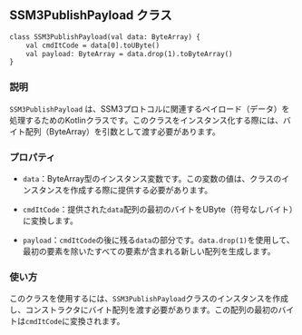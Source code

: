 ## SSM3PublishPayload クラス
```svg
class SSM3PublishPayload(val data: ByteArray) {
    val cmdItCode = data[0].toUByte()
    val payload: ByteArray = data.drop(1).toByteArray()
}
```
### 説明

`SSM3PublishPayload` は、SSM3プロトコルに関連するペイロード（データ）を処理するためのKotlinクラスです。このクラスをインスタンス化する際には、バイト配列（ByteArray）を引数として渡す必要があります。

### プロパティ

- `data`：ByteArray型のインスタンス変数です。この変数の値は、クラスのインスタンスを作成する際に提供する必要があります。

- `cmdItCode`：提供された`data`配列の最初のバイトをUByte（符号なしバイト）に変換します。

- `payload`：`cmdItCode`の後に残る`data`の部分です。`data.drop(1)`を使用して、最初の要素を除いたすべての要素が含まれる新しい配列を生成します。

### 使い方

このクラスを使用するには、`SSM3PublishPayload`クラスのインスタンスを作成し、コンストラクタにバイト配列を渡す必要があります。この配列の最初のバイトは`cmdItCode`に変換されます。